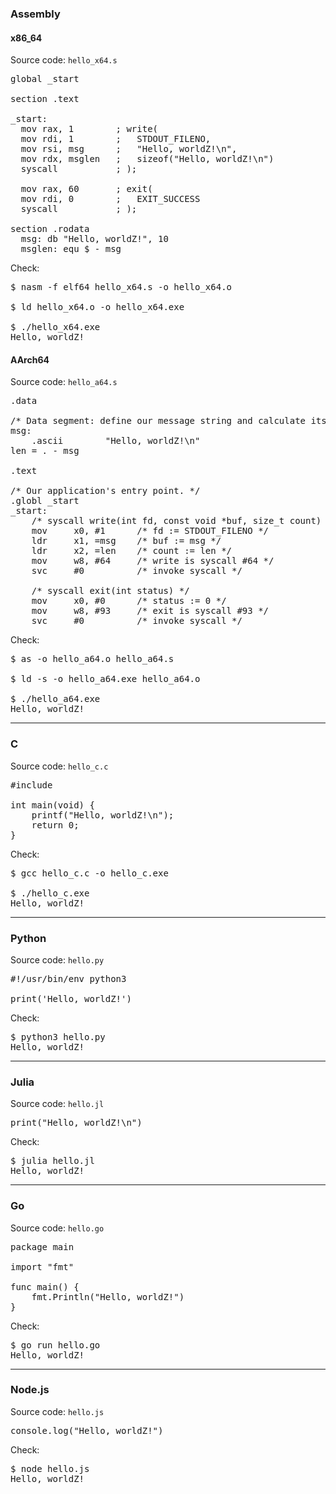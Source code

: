 ### Assembly
#### x86_64
Source code: `hello_x64.s`
<pre>
global _start

section .text

_start:
  mov rax, 1        ; write(
  mov rdi, 1        ;   STDOUT_FILENO,
  mov rsi, msg      ;   "Hello, worldZ!\n",
  mov rdx, msglen   ;   sizeof("Hello, worldZ!\n")
  syscall           ; );

  mov rax, 60       ; exit(
  mov rdi, 0        ;   EXIT_SUCCESS
  syscall           ; );

section .rodata
  msg: db "Hello, worldZ!", 10
  msglen: equ $ - msg
</pre>

Check:
<pre>
$ nasm -f elf64 hello_x64.s -o hello_x64.o

$ ld hello_x64.o -o hello_x64.exe

$ ./hello_x64.exe
Hello, worldZ!
</pre>

#### AArch64
Source code: `hello_a64.s`
<pre>
.data

/* Data segment: define our message string and calculate its length. */
msg:
    .ascii        "Hello, worldZ!\n"
len = . - msg

.text

/* Our application's entry point. */
.globl _start
_start:
    /* syscall write(int fd, const void *buf, size_t count) */
    mov     x0, #1      /* fd := STDOUT_FILENO */
    ldr     x1, =msg    /* buf := msg */
    ldr     x2, =len    /* count := len */
    mov     w8, #64     /* write is syscall #64 */
    svc     #0          /* invoke syscall */

    /* syscall exit(int status) */
    mov     x0, #0      /* status := 0 */
    mov     w8, #93     /* exit is syscall #93 */
    svc     #0          /* invoke syscall */
</pre>

Check:
<pre>
$ as -o hello_a64.o hello_a64.s

$ ld -s -o hello_a64.exe hello_a64.o

$ ./hello_a64.exe
Hello, worldZ!
</pre>

----

### C
Source code: `hello_c.c`
<pre>
#include <stdio.h>

int main(void) {
    printf("Hello, worldZ!\n");
    return 0;
}
</pre>

Check:
<pre>
$ gcc hello_c.c -o hello_c.exe

$ ./hello_c.exe
Hello, worldZ!
</pre>

----

### Python
Source code: `hello.py`
<pre>
#!/usr/bin/env python3

print('Hello, worldZ!')
</pre>

Check:
<pre>
$ python3 hello.py
Hello, worldZ!
</pre>

----

### Julia
Source code: `hello.jl`
<pre>
print("Hello, worldZ!\n")
</pre>

Check:
<pre>
$ julia hello.jl
Hello, worldZ!
</pre>

----

### Go
Source code: `hello.go`
<pre>
package main

import "fmt"

func main() {
	fmt.Println("Hello, worldZ!")
}
</pre>

Check:
<pre>
$ go run hello.go                                                       
Hello, worldZ!
</pre>

----

### Node.js
Source code: `hello.js`
<pre>
console.log("Hello, worldZ!")
</pre>

Check:
<pre>
$ node hello.js
Hello, worldZ!
</pre>

<!--
----

### C
Source code:
<pre>
</pre>

Check:
<pre>
</pre>
-->


